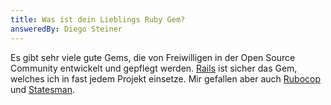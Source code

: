 ```yaml
---
title: Was ist dein Lieblings Ruby Gem?
answeredBy: Diego Steiner
---
```


Es gibt sehr viele gute Gems, die von Freiwilligen in der Open Source Community entwickelt und gepflegt werden. [Rails](https://github.com/rails/rails) ist sicher das Gem, welches ich in fast jedem Projekt einsetze. Mir gefallen aber auch [Rubocop](https://github.com/rubocop/rubocop) und [Statesman](https://github.com/gocardless/statesman).
